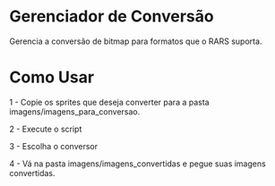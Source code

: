 # Gerenciador de Conversão
 Gerencia a conversão de bitmap para formatos que o RARS suporta.

# Como Usar

1 - Copie os sprites que deseja converter para a pasta imagens/imagens_para_conversao.

2 - Execute o script

3 - Escolha o conversor

4 - Vá na pasta imagens/imagens_convertidas e pegue suas imagens convertidas.
